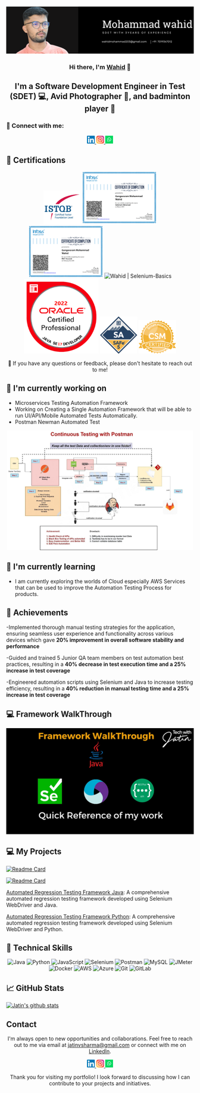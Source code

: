 <p align="center">
  <a href="https://www.linkedin.com/in/wahid-mohammad-sdet/" target="_blank" rel="noreferrer">
    <img src="https://raw.githubusercontent.com/wahidg123/wahidg123.github.io/main/images/banner.png" alt="My banner">
  </a>
</p>

<h3 align="center">Hi there, I'm <a href="https://www.linkedin.com/in/wahid-mohammad-sdet/" target="_blank" rel="noreferrer">Wahid</a> 👋</h3>

<h2 align="center">I'm a Software Development Engineer in Test (SDET) 💻, Avid Photographer 📸, and badminton player 🏸</h2>

### 🤝 Connect with me:

<p align="center">
  <a href="https://www.linkedin.com/in/wahid-mohammad-sdet//">
    <img src="https://raw.githubusercontent.com/wahidg123/wahidg123.github.io/main/images/linkedin.svg" alt="Wahid Mohammad | LinkedIn" width="21px"/>
  </a>
  <a href="https://instagram.com/waheed0777">
    <img src="https://raw.githubusercontent.com/wahidg123/wahidg123.github.io/main/images/instagram.svg" alt="Wahid | Instagram" width="21px"/>
  </a>
  <a href="https://api.whatsapp.com/send?phone=7019347012&text=Hello">
    <img src="https://raw.githubusercontent.com/wahidg123/wahidg123.github.io/main/images/whatsapp.png" alt="Wahid | Whatsapp" width="21px"/>
  </a>
</p>
  
## 🥇 Certifications
<p align="center">
  <img src="https://raw.githubusercontent.com/wahidg123/wahidg123.github.io/main/images/ISTQB.png" alt="Jatin | ISTQB" width="100 px"/>
  <img src="https://raw.githubusercontent.com/wahidg123/wahidg123.github.io/main/images/Selenium-Advance.png" alt="Wahid | Selenium-Advance" width="200 px"/>
  <img src="https://raw.githubusercontent.com/wahidg123/wahidg123.github.io/main/images/Rest-Assured.png" alt="Wahid | Rest-Assured" width="200 px"/>
  <img src="https://raw.githubusercontent.com/wahidg123/wahidg123.github.io/main/images/Slenium-Basics.png" alt="Wahid | Selenium-Basics" width="200 px"/>
   <img src="https://raw.githubusercontent.com/wahidg123/wahidg123.github.io/main/images/ocpjp.png" alt="Wahid | Generative-AI-for-Test-Automation" width="200 px"/>
    <img src="https://raw.githubusercontent.com/wahidg123/wahidg123.github.io/main/images/safe.png" alt="Jatin | AWS-SA" width="100 px"/>
     <img src="https://raw.githubusercontent.com/wahidg123/wahidg123.github.io/main/images/csm.webp" alt="Jatin | AWS-SA" width="100 px"/>
</p>

<p align="center">💬 If you have any questions or feedback, please don't hesitate to reach out to me!</p>

## 🔭 I'm currently working on

- Microservices Testing Automation Framework
- Working on Creating a Single Automation Framework that will be able to run UI/API/Mobile Automated Tests Automatically. 
- Postman Newman Automated Test 
<p align="center">    
<img src="https://raw.githubusercontent.com/wahidg123/wahidg123.github.io/main/images/postmanproject.jpg" alt="Jatin | Whatsapp" width="500px"/> </p>

## 🌱 I'm currently learning

- I am currently exploring the worlds of Cloud especially AWS Services that can be used to improve the Automation Testing Process for products. 


## 🥇 Achievements

-Implemented thorough manual testing strategies for the application, ensuring
seamless user experience and functionality across various devices which gave
<b>20% improvement in overall software stability and performance</b>

-Guided and trained 5 Junior QA team members on test automation best practices,
resulting in a  <b>40% decrease in test execution time and a 25% increase in test
coverage </b>

-Engineered automation scripts using Selenium and Java to increase testing
efficiency, resulting in a<b> 40% reduction in manual testing time and a 25% increase
in test coverage</b>


## 💻 Framework WalkThrough
[![Test Automation Framework Video](https://raw.githubusercontent.com/wahidg123/wahidg123.github.io/main/images/thumbnail.jpg)](https://youtu.be/BCaqX6XCKhw)

## 💻 My Projects 

[![Readme Card](https://github-readme-stats.vercel.app/api/pin/?username=wahidg123&repo=Linux-Zero-to-Hero)](https://github.com/wahidg123/Linux-Zero-to-Hero)

[![Readme Card](https://github-readme-stats.vercel.app/api/pin/?username=wahidg123&repo=AutomationFramework)](https://github.com/wahidg123/AutomationFramework)

[Automated Regression Testing Framework Java](https://github.com/wahidg123/): A comprehensive automated regression testing framework developed using Selenium WebDriver and Java.

[Automated Regression Testing Framework Python](https://github.com/wahidg123/): A comprehensive automated regression testing framework developed using Selenium WebDriver and Python.


## 💼 Technical Skills

<p align="center">
  <img src="https://img.shields.io/badge/Java-007396?style=for-the-badge&logo=java&logoColor=white" alt="Java">
  <img src="https://img.shields.io/badge/Python-3776AB?style=for-the-badge&logo=python&logoColor=white" alt="Python">
  <img src="https://img.shields.io/badge/JavaScript-F7DF1E?style=for-the-badge&logo=javascript&logoColor=black" alt="JavaScript">
  <img src="https://img.shields.io/badge/Selenium-43B02A?style=for-the-badge&logo=selenium&logoColor=white" alt="Selenium">
  <img src="https://img.shields.io/badge/Postman-FF6C37?style=for-the-badge&logo=postman&logoColor=white" alt="Postman">
  <img src="https://img.shields.io/badge/MySQL-4479A1?style=for-the-badge&logo=mysql&logoColor=white" alt="MySQL">
  <img src="https://img.shields.io/badge/JMeter-D22128?style=for-the-badge&logo=apache%20jmeter&logoColor=white" alt="JMeter">
  <img src="https://img.shields.io/badge/Docker-2496ED?style=for-the-badge&logo=docker&logoColor=white" alt="Docker">
  <img src="https://img.shields.io/badge/AWS-232F3E?style=for-the-badge&logo=amazon-aws&logoColor=white" alt="AWS">
  <img src="https://img.shields.io/badge/Azure-0089D6?style=for-the-badge&logo=microsoft-azure&logoColor=white" alt="Azure">
  <img src="https://img.shields.io/badge/Git-F05032?style=for-the-badge&logo=git&logoColor=white" alt="Git">
  <img src="https://img.shields.io/badge/GitLab-FCA121?style=for-the-badge&logo=gitlab&logoColor=white" alt="GitLab">
</p>

## 📈 GitHub Stats 

[![Jatin's github stats](https://github-readme-stats.vercel.app/api?username=wahidg123)](https://github.com/wahidg123)


## Contact

<p align="center">I'm always open to new opportunities and collaborations. Feel free to reach out to me via email at <a href="mailto:jatinvsharma@gmail.com">jatinvsharma@gmail.com</a> or connect with me on <a href="https://www.linkedin.com/in/yourprofile">LinkedIn</a>.</p>

<p align="center">
  <a href="https://www.linkedin.com/in/jatinshharma//">
    <img src="https://raw.githubusercontent.com/wahidg123/wahidg123.github.io/main/images/linkedin.svg" alt="Jatin Shharma | LinkedIn" width="21px"/>
  </a>
  <a href="https://instagram.com/tech_with_jatin">
    <img src="https://raw.githubusercontent.com/wahidg123/wahidg123.github.io/main/images/instagram.svg" alt="Jatin | Instagram" width="21px"/>
  </a>
  <a href="https://wa.link/8nquvx">
    <img src="https://raw.githubusercontent.com/wahidg123/wahidg123.github.io/main/images/whatsapp.png" alt="Jatin | Whatsapp" width="21px"/>
  </a>
</p>
  

<p align="center">Thank you for visiting my portfolio! I look forward to discussing how I can contribute to your projects and initiatives.</p>

